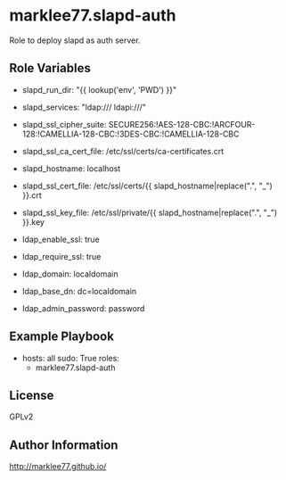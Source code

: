 marklee77.slapd-auth
====================

Role to deploy slapd as auth server.

Role Variables
--------------

- slapd_run_dir: "{{ lookup('env', 'PWD') }}"

- slapd_services: "ldap:/// ldapi:///"
- slapd_ssl_cipher_suite: SECURE256:!AES-128-CBC:!ARCFOUR-128:!CAMELLIA-128-CBC:!3DES-CBC:!CAMELLIA-128-CBC 
- slapd_ssl_ca_cert_file: /etc/ssl/certs/ca-certificates.crt

- slapd_hostname: localhost
- slapd_ssl_cert_file: /etc/ssl/certs/{{ slapd_hostname|replace(".", "_") }}.crt
- slapd_ssl_key_file: /etc/ssl/private/{{ slapd_hostname|replace(".", "_") }}.key

- ldap_enable_ssl: true
- ldap_require_ssl: true

- ldap_domain: localdomain
- ldap_base_dn: dc=localdomain
- ldap_admin_password: password

Example Playbook
-------------------------

- hosts: all
  sudo: True
  roles:
    - marklee77.slapd-auth

License
-------

GPLv2

Author Information
------------------

http://marklee77.github.io/
